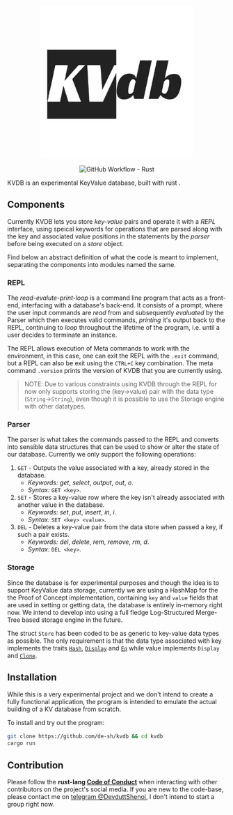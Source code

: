 <p align="center"><img src="docs/kvdb.png" width="350px"/></p>

<div align="center">

![GitHub Workflow - Rust](https://github.com/de-sh/kvdb/workflows/Rust/badge.svg)

</div>

KVDB is an experimental KeyValue database, built with rust .

## Components
Currently KVDB lets you store *key-value* pairs and operate it with a *REPL* interface, using speical keywords for operations that are parsed along with the key and associated value positions in the statements by the *parser* before being executed on a *store* object.

Find below an abstract definition of what the code is meant to implement, separating the components into modules named the same.

### REPL
The *read-evalute-print-loop* is a command line program that acts as a front-end, interfacing with a database's back-end. It consists of a prompt, where the user input commands are *read* from and subsequently *evaluated* by the Parser which then executes valid commands, *printing* it's output back to the REPL, continuing to *loop* throughout the lifetime of the program, i.e. until a user decides to terminate an instance.

The REPL allows execution of Meta commands to work with the environment, in this case, one can exit the REPL with the `.exit` command, but a REPL can also be exit using the `CTRL+C` key combination. The meta command `.version` prints the version of KVDB that you are currently using.

> NOTE: Due to various constraints using KVDB through the REPL for now only supports storing the (key->value) pair with the data type (`String`->`String`), even though it is possible to use the Storage engine with other datatypes.

### Parser
The parser is what takes the commands passed to the REPL and converts into sensible data structures that can be used to show or alter the state of our database. Currently we only support the following operations:
1. `GET` - Outputs the value associated with a key, already stored in the database.
    - *Keywords:* _get_, _select_, _output_, _out_, _o_.
    - *Syntax:* `GET <key>`.
2. `SET` - Stores a key-value row where the key isn't already associated with another value in the database.
    - *Keywords:* _set_, _put_, _insert_, _in_, _i_.
    - *Syntax:* `SET <key> <value>`.
3. `DEL` - Deletes a key-value pair from the data store when passed a key, if such a pair exists.
    - *Keywords:* _del_, _delete_, _rem_, _remove_, _rm_, _d_.
    - *Syntax:* `DEL <key>`.

### Storage
Since the database is for experimental purposes and though the idea is to support KeyValue data storage, currently we are using a HashMap for the the Proof of Concept implementation, containing `key` and `value` fields that are used in setting or getting data, the database is entirely in-memory right now. We intend to develop into using a full fledge Log-Structured Merge-Tree based storage engine in the future.

The struct `Store` has been coded to be as generic to key-value data types as possible. The only requirement is that the data type associated with key implements the traits [`Hash`](https://doc.rust-lang.org/std/hash/trait.Hash.html), [`Display`](https://doc.rust-lang.org/std/fmt/trait.Display.html) and [`Eq`](https://doc.rust-lang.org/std/cmp/trait.Eq.html) while value implements `Display` and [`Clone`](https://doc.rust-lang.org/std/clone/trait.Clone.html).

## Installation
While this is a very experimental project and we don't intend to create a fully functional application, the program is intended to emulate the actual building of a KV database from scratch.

To install and try out the program:
```bash
git clone https://github.com/de-sh/kvdb && cd kvdb
cargo run
```
## Contribution

Please follow the **rust-lang [Code of Conduct](https://www.rust-lang.org/policies/code-of-conduct)** when interacting with other contributors on the project's social media. If you are new to the code-base, please contact me on [telegram @DevduttShenoi](https://t.me/DevduttShenoi), I don't intend to start a group right now.